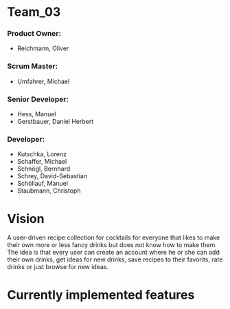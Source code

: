 # Team_03

### Product Owner:

- Reichmann, Oliver

### Scrum Master:

- Umfahrer, Michael


### Senior Developer:

- Hess, Manuel
- Gerstbauer, Daniel Herbert

### Developer:

- Kutschka, Lorenz
- Schaffer, Michael
- Schnögl, Bernhard
- Schrey, David-Sebastian
- Schöllauf, Manuel
- Staubmann, Christoph


# Vision

A user-driven recipe collection for cocktails for everyone that likes to make their own more or less fancy
drinks but does not know how to make them. The idea is that every user can create an account where he or she
can add their own drinks, get ideas for new drinks, save recipes to their favorits, rate drinks or just browse
for new ideas.

# Currently implemented features
